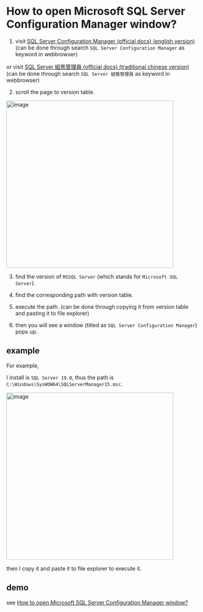 # How to open Microsoft SQL Server Configuration Manager window?
1. visit [SQL Server Configuration Manager (official docs) (english version)](https://learn.microsoft.com/en-us/sql/relational-databases/sql-server-configuration-manager?view=sql-server-ver16)
(can be done through search `SQL Server Configuration Manager` as keyword in webbrowser)

or visit [SQL Server 組態管理員 (official docs) (traditional chinese version)](https://learn.microsoft.com/zh-tw/sql/relational-databases/sql-server-configuration-manager?view=sql-server-ver16) 
(can be done through search `SQL Server 組態管理員` as keyword in webbrowser)

2. scroll the page to version table.

<img width="438" alt="image" src="https://github.com/user-attachments/assets/8dbd8102-2d13-4450-adcc-d4290f42bc35" />

3. find the version of `MSSQL Server` (which stands for `Microsoft SQL Server`).

4. find the corresponding path with version table.

5. execute the path.
(can be done through copying it from version table and pasting it to file explorer)

6. then you will see a window (titled as `SQL Server Configuration Manager`) pops up.
    
## example
For example, 

I install is `SQL Server 19.0`, thus the path is `C:\Windows\SysWOW64\SQLServerManager15.msc`.

<img width="438" alt="image" src="https://github.com/user-attachments/assets/24aac680-a59f-4d19-b196-1413f18bd776" />

then I copy it and paste it to file explorer to execute it.

## demo
see [How to open Microsoft SQL Server Configuration Manager window?](https://youtu.be/1yAOwUQVqbQ)
